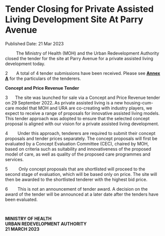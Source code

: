 <html>
    <meta http-equiv="Content-Type" content="text/html; charset=utf-8"/>
    <meta charset="utf-8"/>
    <title>Tender Closing for Private Assisted Living Development Site At Parry Avenue</title>
    <body><h1>Tender Closing for Private Assisted Living Development Site At Parry Avenue</h1>
    <p>Published Date: 21 Mar 2023</p> <p>&nbsp; &nbsp; &nbsp; &nbsp; &nbsp;The Ministry of Health (MOH) and the Urban Redevelopment Authority closed the tender for the site at Parry Avenue for a private assisted living development today.</p> <p>2&nbsp; &nbsp; &nbsp; &nbsp;A total of 4 tender submissions have been received. Please see <strong><a href="/docs/librariesprovider5/default-document-library/annex-a53cc07c6989747349027456893bda983.pdf?sfvrsn=8e5b4071_0" title="Annex A">Annex A</a></strong> for the particulars of the tenderers.</p><p><strong>Concept and Price Revenue Tender</strong></p><p>3&nbsp; &nbsp; &nbsp; The site was launched for sale via a Concept and Price Revenue tender on 29 September 2022<strong>. </strong>As private assisted living is a new housing-cum-care model that MOH and URA are co-creating with industry players, we expect to receive a range of proposals for innovative assisted living models. This tender approach was adopted to ensure that the selected concept proposal is aligned with our vision for a private assisted living development.</p><p><p>4&nbsp; &nbsp; &nbsp; &nbsp; Under this approach, tenderers are required to submit their concept proposals and tender prices separately. The concept proposals will first be evaluated by a Concept Evaluation Committee (CEC), chaired by MOH, based on criteria such as suitability and innovativeness of the proposed model of care, as well as quality of the proposed care programmes and services.</p></p><p>5&nbsp; &nbsp; &nbsp; &nbsp; &nbsp;Only concept proposals that are shortlisted will proceed to the second stage of evaluation, which will be based only on price. The site will then be awarded to the shortlisted tenderer with the highest bid price.</p><p>6&nbsp; &nbsp; &nbsp; &nbsp; This is not an announcement of tender award. A decision on the award of the tender will be announced at a later date after the tenders have been evaluated. </p> <p>&nbsp;</p> <p><strong>MINISTRY OF HEALTH<br></strong><strong>URBAN REDEVELOPMENT AUTHORITY<br></strong><strong>21 MARCH 2023</strong></p></body>
</html>